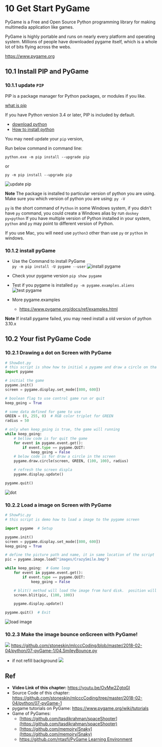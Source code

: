 # 10 Get Start PyGame

PyGame is a Free and Open Source Python programming library for making multimedia application like games.

PyGame is highly portable and runs on nearly every platform and operating
system. Millions of people have downloaded pygame itself, which is a whole lot of
bits flying across the webs.

<https://www.pygame.org>

## 10.1 Install PIP and PyGame

### 10.1.1 update  `PIP`

PIP is a package manager for Python packages, or modules if you like.

[what is pip](https://www.w3schools.com/python/python_pip.asp)

If you have Python version 3.4 or later, PIP is included by default.

- [download python](https://www.python.org/downloads/)
- [How to install python](https://onedrive.live.com/?authkey=%21ABw%2DLzmG9zyRWFA&cid=61E2F373B0D0BEF9&id=61E2F373B0D0BEF9%2150723&parId=61E2F373B0D0BEF9%2150531&o=OneUp)

You may need update your `pip` version,

Run below command in command line:

```shell
python.exe -m pip install --upgrade pip
```

or

```shell
py -m pip install --upgrade pip
```
![update pip](10.1.1_updatePiP.png)

**Note**
The package is installed to particular version of python you are using.
Make sure you which version of python you are using:
`py -V`

`py` is the short command of `Python` in some Windows system, if you didn't have `py` command, you could create a Windows alias by run `doskey py=python`
If you have multiple version of Python installed in your system, `python` and `py` may point to different version of Python.

If you use Mac, you will need use `python3` other than use `py` or `python` in windows.


### 10.1.2 install pyGame

- Use the Command to install PyGame  
`py -m pip install -U pygame --user`
![install pygame](10.1.2_installPyGame.png)

- Check your pygame version
  `pip show pygame`

- Test if you pygame is installed
`py -m pygame.examples.aliens`
![test pygame](10.1.2_testPyGame.png)

- More pygame.examples
  - <https://www.pygame.org/docs/ref/examples.html> 

**Note**
If install pygame failed, you may need install a old version of python 3.10.x

## 10.2 Your fist PyGame Code

### 10.2.1 Drawing a dot on Screen with PyGame

```python
# ShowDot.py
# this script is show how to initial a pygame and draw a circle on tha page
import pygame

# initial the game
pygame.init()
screen = pygame.display.set_mode([800, 600])

# boolean flag to use control game run or quit
keep_going = True

# some data defined for game to use
GREEN = (0, 255, 0)  # RGB color triplet for GREEN
radius = 50

# only when keep_going is true, the game will running
while keep_going:
    # bellow code is for quit the game
    for event in pygame.event.get():
        if event.type == pygame.QUIT:
            keep_going = False
    # below code is for draw a circle in the screen
    pygame.draw.circle(screen, GREEN, (100, 100), radius)

    # refresh the screen displa
    pygame.display.update()

pygame.quit()
```

![dot](10.1.3-1_dot.png)

### 10.2.2 Load a image on Screen with PyGame

```python
# ShowPic.py
# this script is demo how to load a image to the pygame screen

import pygame  # Setup

pygame.init()
screen = pygame.display.set_mode([800, 600])
keep_going = True

# define the picture path and name, it in same location of the script
pic = pygame.image.load("images/CrazySmile.bmp")

while keep_going:  # Game loop
    for event in pygame.event.get():
        if event.type == pygame.QUIT:
            keep_going = False

    # blit() method will load the image from hard disk.  position will be (x,y)
    screen.blit(pic, (100, 100))

    pygame.display.update()

pygame.quit()  # Exit
```

![load image ](10.1.3_loadImage.png)

### 10.2.3 Make the image bounce onScreen with PyGame!

![](10.2.3_bounce.png)
<https://github.com/stoneskin/mlcccCoding/blob/master/2018-02-04/python/07-pyGame-1/04.SmileyBounce.py>


- if not refill background
![](10.2.3.1_trails.png)

## Ref

- **Video Link of this chapter:** <https://youtu.be/OvMw2ZgtqGI>
- Source Code of this chapter: <https://github.com/stoneskin/mlcccCoding/tree/master/2018-02-04/python/07-pyGame-1>
- pygame tutorials on PyGame: <https://www.pygame.org/wiki/tutorials>
- Game of PyGames:
  - [https://github.com/tasdikrahman/spaceShooter](https://github.com/tasdikrahman/spaceShooter)
  - [https://github.com/memoiry/Snaky](https://github.com/memoiry/Snaky)
  - [https://github.com/ntasfi/PyGame Learning Environment](https://github.com/ntasfi/PyGame-Learning-Environment)

